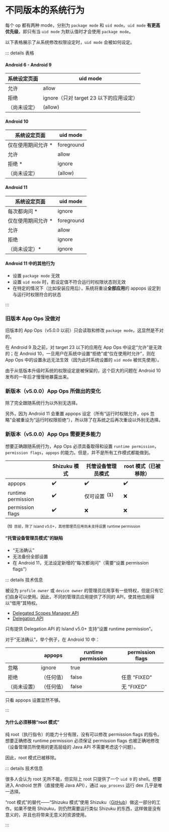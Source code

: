 # 不同版本的系统行为

每个 op 都有两种 mode，分别为 `package mode` 和 `uid mode`。`uid mode` **有更高优先级**，即只有当 `uid mode` 为默认值时才会使用 `package mode`。

以下表格展示了从系统修改权限设定时，`uid mode` 会被如何设定。

::: details 表格
<p>

#### Android 6 - Android 9
| 系统设定页面 | uid mode                                |
|--------------|-----------------------------------------|
| 允许         | allow                                   |
| 拒绝         | ignore（只对 target 23 以下的应用设定） |
| （尚未设定） | (allow)                                 |

#### Android 10

| 系统设定页面       | uid mode   |
|--------------------|------------|
| 仅在使用期间允许 * | foreground |
| 允许               | allow      |
| 拒绝 *             | ignore     |
| （尚未设定）       | (allow)    |

#### Android 11

| 系统设定页面       | uid mode   |
|--------------------|------------|
| 每次都询问 *       | ignore     |
| 仅在使用期间允许 * | foreground |
| 允许               | allow      |
| 拒绝               | ignore     |
| （尚未设定）*      | ignore     |

#### Android 11 中的其他行为

* 设置 `package mode` 无效
* 设置 `uid mode` 时，若设定值不符合运行时权限状态则无效
* 在特定的情况下（比如安装应用后），系统将重设**全部应用**的 appops 设定到与运行时权限符合的状态

:::

### 旧版本 App Ops 没做对

旧版本的 App Ops（v5.0.0 以前）只会读取和修改 `package mode`，这显然是不对的。

在 Android 9 及之前，对 target 23 以下的应用在 App Ops 中设定“允许”是无效的；在 Android 10，一旦用户在系统中设置“拒绝”或“仅在使用时允许”，则在 App Ops 中的设置永远无法生效（因为此时系统设置的 `uid mode` 被优先使用）。

由于从低版本升级时系统的权限设定是被保留的，这个巨大的问题在 Android 10 发布的一年后才慢慢地暴露出来。

### 新版本（v5.0.0）App Ops 所做出的变化

除了完全跟随系统行为以外别无选择。

另外，因为 Android 11 会重置 appops 设定（所有“运行时权限允许，ops 忽略”会被重设为“运行时权限拒绝”），所以除了在系统之后再次重设以外别无选择。

### 新版本（v5.0.0）App Ops 需要更多能力

想要正确跟随系统行为，App Ops 必须具备取得和设置 `runtime permission`，`permission flags`，`appops` 的能力。但是，并不是所有工作模式都能做到。

|                    | Shizuku 模式 | 托管设备管理员模式           | root 模式（已被移除） |
|--------------------|--------------|------------------------------|-----------------------|
| appops             | ✔️            | ✔️                            | ✔️                     |
| runtime permission | ✔️            | 仅可设置<sup>**〔1〕**</sup> | ❌                     |
| permission flags   | ✔️            | ❌                            | ❌                     |

<sub><b>〔1〕</b>目前，除了 Island v5.0+，其他管理员应用尚未支持设置 runtime permission</sub>

#### “托管设备管理员模式”的缺陷

* “无法确认”
* 无法备份全部设置
* 在 Android 11，无法设定新增的“每次都询问”（需要“设置 permission flags”）

::: details 技术信息

被设为 `profile owner` 或 `device owner` 的管理员应用享有一些特权，但是只有它们自身可以使用。因此，不同的管理员应用提供了不同的 API，使其他应用得以“借用”其特权。

* [Delegated Scopes Manager API](https://github.com/heruoxin/Delegated-Scopes-Manager)
* [Delegation API](https://island.oasisfeng.com/api)

只有提供 Delegation API 的 Island v5.0+ 支持“设置 runtime permission”。

对于“无法确认”，举个例子，在 Android 10 中：

|              | appops     | runtime permission | permission flags |
|--------------|------------|--------------------|------------------|
| 忽略         | ignore     | true               |                  |
| 拒绝         | （任何值） | false              | 任意 "FIXED"     |
| （尚未设置） | （任何值） | false              | 无 "FIXED"       |

只看 appops 设置显然不够。

:::

#### 为什么必须移除“root 模式”

纯 root（执行指令）的能力十分有限，没有可以修改 permission flags 的指令。想要正确修改 runtime permission 必须保证 permission flags 也被正确地修改（设备管理员所使用的更高层级的 Java API 不需要考虑这个问题）。

因此，root 模式已被移除。

::: details 技术信息

很多人会认为 root 无所不能，但实际上 root 只提供了一个 `uid 0` 的 shell。想要进入 Android 世界（直接使用 Java API），通过 `app_process` 运行 dex 几乎是唯一选择。

“root 模式”的替代——“Shizuku 模式”使用 Shizuku（[GitHub](https://github.com/RikkaApps/Shizuku)）做这一部分的工作。如果不使用 Shizuku，则仍然需要运行类似 Shizuku 的东西，这样做是没有意义的，并且也将带来无意义的资源使用。

:::